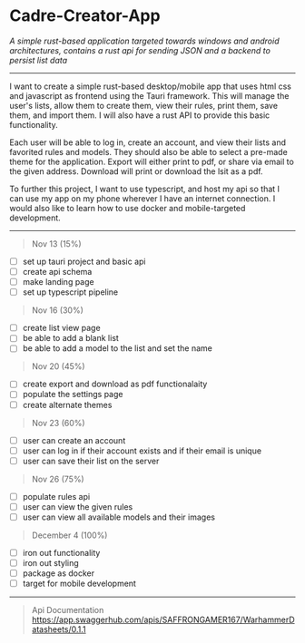 # Cadre-Creator-App

_A simple rust-based application targeted towards windows and android architectures, contains a rust api for sending JSON and a backend to persist list data_

<hr>

I want to create a simple rust-based desktop/mobile app that uses html css and javascript as frontend using the Tauri framework. This will manage the user's lists, allow them to create them, view their rules, print them, save them, and import them. I will also have a rust API to provide this basic functionality.

Each user will be able to log in, create an account, and view their lists and favorited rules and models. They should also be able to select a pre-made theme for the application. Export will either print to pdf, or share via email to the given address. Download will print or download the lsit as a pdf.

To further this project, I want to use typescript, and host my api so that I can use my app on my phone wherever I have an internet connection. I would also like to learn how to use docker and mobile-targeted development.

<hr>

> Nov 13 (15%)
- [ ] set up tauri project and basic api
- [ ] create api schema
- [ ] make landing page
- [ ] set up typescript pipeline
> Nov 16 (30%)
- [ ] create list view page
- [ ] be able to add a blank list
- [ ] be able to add a model to the list and set the name
> Nov 20 (45%)
- [ ] create export and download as pdf functionalaity
- [ ] populate the settings page
- [ ] create alternate themes
> Nov 23 (60%)
- [ ] user can create an account
- [ ] user can log in if their account exists and if their email is unique
- [ ] user can save their list on the server 
> Nov 26 (75%)
- [ ] populate rules api
- [ ] user can view the given rules
- [ ] user can view all available models and their images
> December 4 (100%)
-  [ ] iron out functionality
-  [ ] iron out styling
-  [ ] package as docker
-  [ ] target for mobile development

<hr>

> Api Documentation
https://app.swaggerhub.com/apis/SAFFRONGAMER167/WarhammerDatasheets/0.1.1
